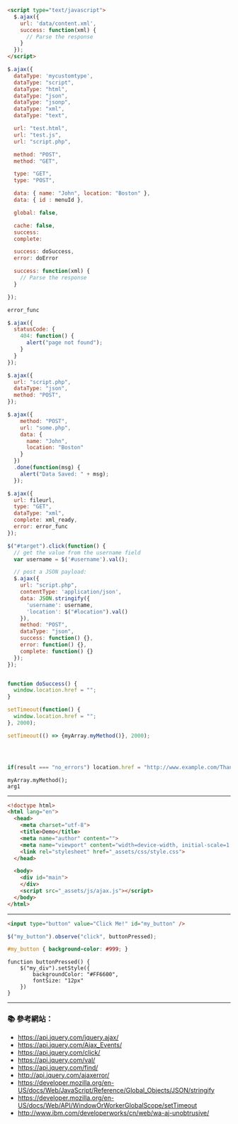 ```html
<script type="text/javascript">
  $.ajax({
    url: 'data/content.xml',
    success: function(xml) {
      // Parse the response
    }
  });
</script>
```

```js
$.ajax({
  dataType: 'mycustomtype',
  dataType: "script",
  dataType: "html",
  dataType: "json",
  dataType: "jsonp",
  dataType: "xml",
  dataType: "text",

  url: "test.html",
  url: "test.js",
  url: "script.php",

  method: "POST",
  method: "GET",

  type: "GET",
  type: "POST",

  data: { name: "John", location: "Boston" },
  data: { id : menuId },

  global: false,

  cache: false,
  success:
  complete:

  success: doSuccess,
  error: doError

  success: function(xml) {
    // Parse the response
  }

});

error_func
```

```js
$.ajax({
  statusCode: {
    404: function() {
      alert("page not found");
    }
  }
});

$.ajax({
  url: "script.php",
  dataType: "json",
  method: "POST",
});

$.ajax({
    method: "POST",
    url: "some.php",
    data: {
      name: "John",
      location: "Boston"
    }
  })
  .done(function(msg) {
    alert("Data Saved: " + msg);
  });

$.ajax({
  url: fileurl,
  type: "GET",
  dataType: "xml",
  complete: xml_ready,
  error: error_func
});
```

```js
$("#target").click(function() {
  // get the value from the username field                              
  var username = $('#username').val();

  // post a JSON payload:
  $.ajax({
    url: "script.php",
    contentType: 'application/json',
    data: JSON.stringify({
      'username': username,
      'location': $("#location").val()
    }),
    method: "POST",
    dataType: "json",
    success: function() {},
    error: function() {},
    complete: function() {}
  });
});


function doSuccess() {
  window.location.href = "";
}

setTimeout(function() {
  window.location.href = "";
}, 2000);

setTimeout(() => {myArray.myMethod()}, 2000);




if(result === "no_errors") location.href = "http://www.example.com/ThankYou.html"


```



```
myArray.myMethod();
arg1
```
---

```html
<!doctype html>
<html lang="en">
  <head>
    <meta charset="utf-8">
    <title>Demo</title>
    <meta name="author" content="">
    <meta name="viewport" content="width=device-width, initial-scale=1.0">
    <link rel="stylesheet" href="_assets/css/style.css">
  </head>

  <body>
    <div id="main">
    </div>
    <script src="_assets/js/ajax.js"></script>
  </body>
</html>
```
---

```html
<input type="button" value="Click Me!" id="my_button" />
```
```js
$("my_button").observe("click", buttonPressed);
```
```css
#my_button { background-color: #999; }
```

```
function buttonPressed() {
    $("my_div").setStyle({
        backgroundColor: "#FF6600",
        fontSize: "12px"
    })
}
```

---


### :books: 參考網站：
- https://api.jquery.com/jquery.ajax/
- https://api.jquery.com/Ajax_Events/
- https://api.jquery.com/click/
- https://api.jquery.com/val/
- https://api.jquery.com/find/
- http://api.jquery.com/ajaxerror/
- https://developer.mozilla.org/en-US/docs/Web/JavaScript/Reference/Global_Objects/JSON/stringify
- https://developer.mozilla.org/en-US/docs/Web/API/WindowOrWorkerGlobalScope/setTimeout
- http://www.ibm.com/developerworks/cn/web/wa-aj-unobtrusive/